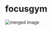 # focusgym

![merged image]([URL](https://drive.google.com/file/d/1CuPnHkZ1hBYmAiUqzwL7S4TaJEV-CSt3/view?usp=sharing))
